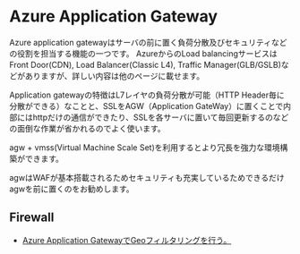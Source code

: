 # Azure Application Gateway

Azure application gatewayはサーバの前に置く負荷分散及びセキュリティなどの役割を担当する機能の一つです。
AzureからのLoad balancingサービスはFront Door(CDN), Load Balancer(Classic L4), Traffic Manager(GLB/GSLB)などがありますが、詳しい内容は他のページに載せます。

Application gatewayの特徴はL7レイヤの負荷分散が可能（HTTP Header毎に分散ができる）なことと、SSLをAGW（Application GateWay）に置くことで内部にはhttpだけの通信ができたり、SSLを各サーバに置いて毎回更新するのなどの面倒な作業が省かれるのでよく使います。

agw + vmss(Virtual Machine Scale Set)を利用するとより冗長を強力な環境構築ができます。

agwはWAFが基本搭載されるためセキュリティも充実しているためできるだけagwを前に置くのをお勧めします。

## Firewall

- [Azure Application GatewayでGeoフィルタリングを行う。](https://level69.net/archives/29838)
